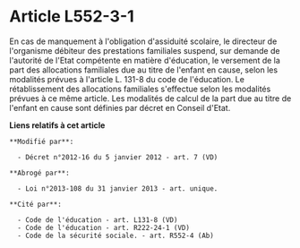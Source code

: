 # Article L552-3-1

En cas de manquement à l'obligation d'assiduité scolaire, le directeur de l'organisme débiteur des prestations familiales
suspend, sur demande de     l'autorité de l'Etat compétente en matière d'éducation, le versement de la part des allocations
familiales due au titre de l'enfant en cause, selon les modalités prévues à l'article L. 131-8 du code de l'éducation. Le
rétablissement des allocations familiales s'effectue selon les modalités prévues à ce même article. Les modalités de calcul
de la part due au titre de l'enfant en cause sont définies par décret en Conseil d'Etat.

**Liens relatifs à cet article**

	**Modifié par**:

	  - Décret n°2012-16 du 5 janvier 2012 - art. 7 (VD)

	**Abrogé par**:

	  - Loi n°2013-108 du 31 janvier 2013 - art. unique.

	**Cité par**:

	  - Code de l'éducation - art. L131-8 (VD)
	  - Code de l'éducation - art. R222-24-1 (VD)
	  - Code de la sécurité sociale. - art. R552-4 (Ab)
